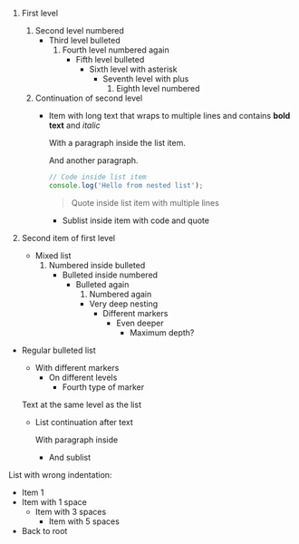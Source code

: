 1. First level
   1. Second level numbered
      - Third level bulleted
        1. Fourth level numbered again
           - Fifth level bulleted
             * Sixth level with asterisk
               + Seventh level with plus
                 1. Eighth level numbered
   2. Continuation of second level
      - Item with long text that wraps to multiple lines and contains **bold text** and *italic*
        
        With a paragraph inside the list item.
        
        And another paragraph.
        
        ```javascript
        // Code inside list item
        console.log('Hello from nested list');
        ```
        
        > Quote inside list item
        > with multiple lines
        
        - Sublist inside item with code and quote

2. Second item of first level
   - Mixed list
     1. Numbered inside bulleted
        * Bulleted inside numbered
          - Bulleted again
            1. Numbered again
              - Very deep nesting
                + Different markers
                  * Even deeper
                    - Maximum depth?

- Regular bulleted list
  * With different markers
    + On different levels
      - Fourth type of marker
  
  Text at the same level as the list
  
  - List continuation after text
    
    With paragraph inside
    
    - And sublist

List with wrong indentation:
- Item 1
 - Item with 1 space
   - Item with 3 spaces
     - Item with 5 spaces
- Back to root